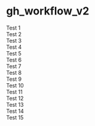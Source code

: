 # gh_workflow_v2
Test 1   
Test 2   
Test 3   
Test 4  
Test 5  
Test 6  
Test 7   
Test 8  
Test 9   
Test 10   
Test 11   
Test 12   
Test 13   
Test 14   
Test 15   